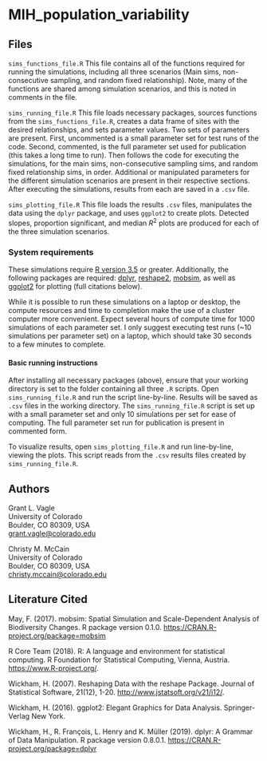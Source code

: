 # MIH_population_variability


## Files

`sims_functions_file.R`
This file contains all of the functions required for running the simulations, including all three scenarios (Main sims, non-consecutive sampling, and random fixed relationship). Note, many of the functions are shared among simulation scenarios, and this is noted in comments in the file.


`sims_running_file.R` 
This file loads necessary packages, sources functions from the `sims_functions_file.R`, creates a data frame of sites with the desired relationships, and sets parameter values. Two sets of parameters are present. First, uncommented is a small parameter set for test runs of the code. Second, commented, is the full parameter set used for publication (this takes a long time to run). Then follows the code for executing the simulations, for the main sims, non-consecutive sampling sims, and random fixed relationship sims, in order. Additional or manipulated parameters for the different simulation scenarios are present in their respective sections. After executing the simulations, results from each are saved in a `.csv` file.


`sims_plotting_file.R`
This file loads the results `.csv` files, manipulates the data using the `dplyr` package, and uses `ggplot2` to create plots. Detected slopes, proportion significant, and median $R^2$ plots are produced for each of the three simulation scenarios.


### System requirements

These simulations require [R version 3.5](https://www.R-project.org/) or greater. Additionally, the following packages are required: [dplyr](https://CRAN.R-project.org/package=dplyr), [reshape2](http://www.jstatsoft.org/v21/i12/), [mobsim](https://CRAN.R-project.org/package=mobsim), as well as [ggplot2](https://ggplot2.tidyverse.org) for plotting (full citations below).

While it is possible to run these simulations on a laptop or desktop, the compute resources and time to completion make the use of a cluster computer more convenient. Expect several hours of compute time for 1000 simulations of each parameter set. I only suggest executing test runs (~10 simulations per parameter set) on a laptop, which should take 30 seconds to a few minutes to complete.

#### Basic running instructions
After installing all necessary packages (above), ensure that your working directory is set to the folder containing all three `.R` scripts. Open `sims_running_file.R` and run the script line-by-line. Results will be saved as ` .csv` files in the working directory. The `sims_running_file.R` script is set up with a small parameter set and only 10 simulations per set for ease of computing. The full parameter set run for publication is present in commented form. 

To visualize results, open `sims_plotting_file.R` and run line-by-line, viewing the plots. This script reads from the `.csv` results files created by `sims_running_file.R`. 

## Authors

Grant L. Vagle  
University of Colorado  
Boulder, CO 80309, USA  
grant.vagle@colorado.edu  

Christy M. McCain  
University of Colorado  
Boulder, CO 80309, USA  
christy.mccain@colorado.edu


## Literature Cited
May, F. (2017). mobsim: Spatial Simulation and Scale-Dependent Analysis of Biodiversity Changes. R package version 0.1.0. https://CRAN.R-project.org/package=mobsim

R Core Team (2018). R: A language and environment for statistical computing. R Foundation for Statistical Computing, Vienna, Austria. https://www.R-project.org/.

Wickham, H. (2007). Reshaping Data with the reshape Package. Journal of Statistical Software, 21(12), 1-20. http://www.jstatsoft.org/v21/i12/.

Wickham, H. (2016). ggplot2: Elegant Graphics for Data Analysis. Springer-Verlag New York.

Wickham, H., R. François, L. Henry and K. Müller (2019). dplyr: A Grammar of Data Manipulation. R package version 0.8.0.1. https://CRAN.R-project.org/package=dplyr

